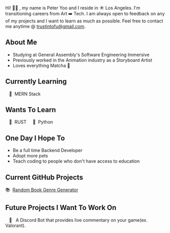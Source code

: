 Hi! 👋🏼 , my name is Peter Yoo and I reside in ☀️ Los Angeles. I'm transitioning careers from Art ➡️ Tech. I am always open to feedback on any of my projects and I want to learn as much as possible. Feel free to contact me anytime @ [trustintofu@gmail.com](trustintofu@gmail.com).

## About Me
- Studying at General Assembly's Software Engineering Immersive
- Previously worked in the Animation industry as a Storyboard Artist
- Loves everything Matcha 🍵

## Currently Learning
&nbsp;&nbsp;&nbsp;👀 &nbsp;MERN Stack

## Wants To Learn
&nbsp;&nbsp;&nbsp;👾 &nbsp;RUST &nbsp;&nbsp;&nbsp; 🐍 &nbsp;Python

## One Day I Hope To
- Be a full time Backend Developer
- Adopt more pets
- Teach coding to people who don't have access to education

## Current GitHub Projects
📚 &nbsp;[Random Book Genre Generator](https://github.com/PeterSYoo/randomBookGenreGenerator)

## Future Projects I Want To Work On
&nbsp;&nbsp;&nbsp;🤖 &nbsp; A Discord Bot that provides live commentary on your game(ex. Valorant).
